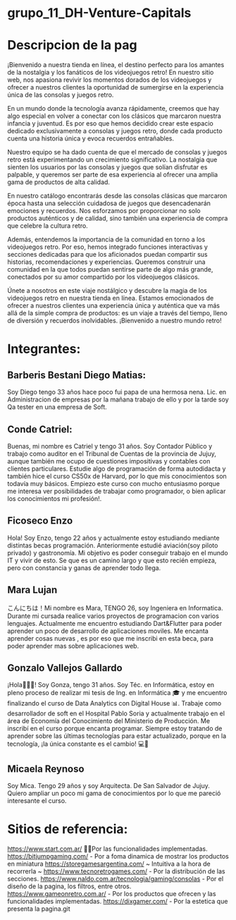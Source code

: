 # grupo_11_DH-Venture-Capitals

# Descripcion de la pag
¡Bienvenido a nuestra tienda en línea, el destino perfecto para los amantes de la nostalgia y los fanáticos de los videojuegos retro! En nuestro sitio web, nos apasiona revivir los momentos dorados de los videojuegos y ofrecer a nuestros clientes la oportunidad de sumergirse en la experiencia única de las consolas y juegos retro.

En un mundo donde la tecnología avanza rápidamente, creemos que hay algo especial en volver a conectar con los clásicos que marcaron nuestra infancia y juventud. Es por eso que hemos decidido crear este espacio dedicado exclusivamente a consolas y juegos retro, donde cada producto cuenta una historia única y evoca recuerdos entrañables.

Nuestro equipo se ha dado cuenta de que el mercado de consolas y juegos retro está experimentando un crecimiento significativo. La nostalgia que sienten los usuarios por las consolas y juegos que solían disfrutar es palpable, y queremos ser parte de esa experiencia al ofrecer una amplia gama de productos de alta calidad.

En nuestro catálogo encontrarás desde las consolas clásicas que marcaron época hasta una selección cuidadosa de juegos que desencadenarán emociones y recuerdos. Nos esforzamos por proporcionar no solo productos auténticos y de calidad, sino también una experiencia de compra que celebre la cultura retro.

Además, entendemos la importancia de la comunidad en torno a los videojuegos retro. Por eso, hemos integrado funciones interactivas y secciones dedicadas para que los aficionados puedan compartir sus historias, recomendaciones y experiencias. Queremos construir una comunidad en la que todos puedan sentirse parte de algo más grande, conectados por su amor compartido por los videojuegos clásicos.

Únete a nosotros en este viaje nostálgico y descubre la magia de los videojuegos retro en nuestra tienda en línea. Estamos emocionados de ofrecer a nuestros clientes una experiencia única y auténtica que va más allá de la simple compra de productos: es un viaje a través del tiempo, lleno de diversión y recuerdos inolvidables. ¡Bienvenido a nuestro mundo retro!

# Integrantes:
## Barberis Bestani Diego Matias:
Soy Diego tengo 33 años hace poco fui papa de una hermosa nena.
Lic. en Administracion de empresas por la mañana trabajo de ello y por la tarde soy Qa tester en una empresa de Soft.

## Conde Catriel:
Buenas, mi nombre es Catriel y tengo 31 años. Soy Contador Público y trabajo como auditor en el Tribunal de Cuentas de la provincia de Jujuy, aunque también me ocupo de cuestiones impositivas y contables con clientes particulares.
Estudie algo de programación de forma autodidacta y también hice el curso CS50x de Harvard, por lo que mis conocimientos son todavía muy básicos.
Empiezo este curso con mucho entusiasmo porque me interesa ver posibilidades de trabajar como programador, o bien aplicar los conocimientos  mi profesión!.

## Ficoseco Enzo
Hola! Soy Enzo, tengo 22 años y actualmente estoy estudiando mediante distintas becas programación. Anteriormente estudié aviación(soy piloto privado) y gastronomía. Mi objetivo es poder conseguir trabajo en el mundo IT y vivir de esto. Se que es un camino largo y que esto recién empieza, pero con constancia y ganas de aprender todo llega.

## Mara Lujan
こんにちは！Mi nombre es Mara, TENGO 26, soy Ingeniera en Informatica. Durante mi cursada realice varios proyectos de programacion con varios lenguajes. Actualmente me encuentro estudiando Dart&Flutter para poder aprender un poco de desarrollo de aplicaciones moviles. Me encanta aprender cosas nuevas , es por eso que me inscribi en esta beca, para poder aprender mas sobre aplicaciones web.

## Gonzalo Vallejos Gallardo
¡Hola🙋🏻‍♂️! Soy Gonza, tengo 31 años. Soy Téc. en Informática, estoy en pleno proceso de realizar mi tesis de Ing. en Informática 🎓 y me encuentro finalizando el curso de Data Analytics con Digital House 📊.
Trabaje como desarrollador de soft en el Hospital Pablo Soria y actualmente trabajo en el área de Economía del Conocimiento del Ministerio de Producción.
Me inscribí en el curso porque encanta programar. Siempre estoy tratando de aprender sobre las últimas tecnologías para estar actualizado, porque en la tecnología, ¡la única constante es el cambio! 💻🚀

## Micaela Reynoso
Soy Mica. Tengo 29 años y soy Arquitecta. De San Salvador de Jujuy. 
Quiero ampliar un poco mi gama de conocimientos por lo que me pareció interesante el curso.

# Sitios de referencia:
https://www.start.com.ar/ 🐱‍🏍Por las funcionalidades implementadas.
https://bitjumpgaming.com/ - Por a foma dinamica de mostrar los productos en miniatura
https://storegamesargentina.com/ ~ Intuitiva a la hora de recorrerla ~
https://www.tecnoretrogames.com/ - Por la distribución de las secciones.
https://www.naldo.com.ar/tecnologia/gaming/consolas - Por el diseño de la pagina, los filtros, entre otros.
https://www.gameonretro.com.ar/ - Por los productos que ofrecen y las funcionalidades implementadas.
https://dixgamer.com/ - Por la estetica que presenta la pagina.git